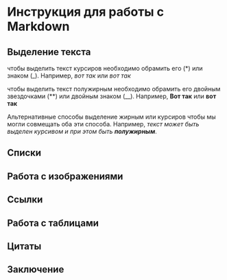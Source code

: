 # Инструкция для работы с Markdown

## Выделение текста

чтобы выделить текст курсиров необходимо обрамить его (*) или знаком (_). Например, *вот так* или _вот так_

чтобы выделить текст полужирным необходимо обрамить его двойным звездочками (**) или двойным знаком (__). Например, **Вот так** или __вот так__

Альтернативные способы выделение жирным или курсиров чтобы мы могли совмещать оба эти способа. 
Например, _текст может быть выделен курсивом и при этом быть **полужирным**_.



## Списки

## Работа с изображениями

## Ссылки

## Работа с таблицами

## Цитаты

## Заключение 